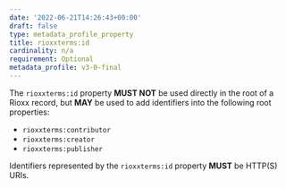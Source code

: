 ```yaml
---
date: '2022-06-21T14:26:43+00:00'
draft: false
type: metadata_profile_property
title: rioxxterms:id
cardinality: n/a
requirement: Optional
metadata_profile: v3-0-final
---
```


The `rioxxterms:id` property **MUST NOT** be used directly in the root of a Rioxx record, but **MAY** be used to add identifiers into the following root properties:

* `rioxxterms:contributor`
* `rioxxterms:creator`
* `rioxxterms:publisher`

Identifiers represented by the `rioxxterms:id` property **MUST** be HTTP(S) URIs.
